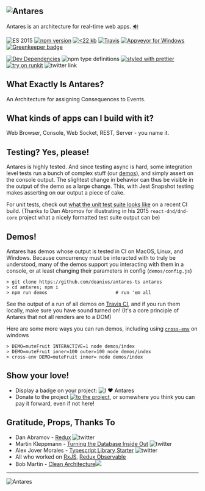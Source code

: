 ## ![Antares](http://www.deanius.com/AntaresLogo.png)

Antares is an architecture for real-time web apps. <a href="https://s3.amazonaws.com/www.deanius.com/antares-tag.m4a" target="_blank">🔊</a>

![ES 2015](https://img.shields.io/badge/ES-2015-brightgreen.svg)
[![npm version](https://badge.fury.io/js/antares-protocol.svg)](https://badge.fury.io/js/antares-protocol)
[![<22 kb](https://img.shields.io/badge/gzip%20size-%3C22%20kB-brightgreen.svg)](https://www.npmjs.com/package/antares-protocol)
[![Travis](https://img.shields.io/travis/deanius/antares-ts.svg)](https://travis-ci.org/deanius/antares)
[![Appveyor for Windows](https://ci.appveyor.com/api/projects/status/udjy5549kiy5sk4a/branch/master?svg=true)](https://ci.appveyor.com/project/deanius/antares/branch/master)
[![Greenkeeper badge](https://badges.greenkeeper.io/deanius/antares-ts.svg)](https://greenkeeper.io/)

[![Dev Dependencies](https://david-dm.org/deanius/antares-ts/dev-status.svg)](https://david-dm.org/deanius/antares?type=dev)
![npm type definitions](https://img.shields.io/npm/types/chalk.svg)
[![styled with prettier](https://img.shields.io/badge/styled_with-prettier-ff69b4.svg)](https://github.com/prettier/prettier)
[![try on runkit](https://badge.runkitcdn.com/antares-protocol.svg)](https://npm.runkit.com/antares-protocol)
![twitter link](https://img.shields.io/badge/twitter-@deaniusaur-55acee.svg)

## What Exactly Is Antares?

An Architecture for assigning Consequences to Events.

## What kinds of apps can I build with it?

Web Browser, Console, Web Socket, REST, Server - you name it.

## Testing? Yes, please!

Antares is highly tested. And since testing async is hard, some integration level tests run a bunch of complex stuff (our [demos](#demos)), and simply assert on the console output. The slightest change in behavior can thus be visible in the output of the demo as a large change. This, with Jest Snapshot testing makes asserting on our output a piece of cake.

For unit tests, check out [what the unit test suite looks like](https://travis-ci.org/deanius/antares-ts/jobs/403257425#L139) on a recent CI build. (Thanks to Dan Abromov for illustrating in his 2015 `react-dnd/dnd-core` project what a nicely formatted test suite output can be)

## Demos!

Antares has demos whose output is tested in CI on MacOS, Linux, and Windows. Because concurrency must be interacted with to truly be understood, many of the demos support you interacting with them in a console, or at least changing their parameters in config (`demos/config.js`)

```
> git clone https://github.com/deanius/antares-ts antares
> cd antares; npm i
> npm run demos                         # run 'em all
```

See the output of a run of all demos on [Travis CI](https://travis-ci.org/deanius/antares-ts/jobs/402981544#L681), and if you run them locally, make sure you have sound turned on! (It's a core principle of Antares that not all renders are to a DOM)

Here are some more ways you can run demos, including using [`cross-env`](https://www.npmjs.com/package/cross-env) on windows

```
> DEMO=muteFruit INTERACTIVE=1 node demos/index
> DEMO=muteFruit inner=100 outer=100 node demos/index
> cross-env DEMO=muteFruit inner= node demos/index
```

## Show your love!

- Display a badge on your project: ![I ♥️ Antares](https://img.shields.io/badge/built--with-antares-blue.svg)
- Donate to the project [![to the project](https://img.shields.io/badge/donate-paypal-blue.svg)](https://paypal.me/deanius), or somewhere you think you can pay it forward, even if not here!

## Gratitude, Props, Thanks To

- Dan Abramov - [Redux](https://redux.js.org) ![twitter](https://img.shields.io/badge/twitter-@dan_abramov-55acee.svg)
- Martin Kleppmann - [Turning the Database Inside Out](https://www.confluent.io/blog/turning-the-database-inside-out-with-apache-samza/) ![twitter](https://img.shields.io/badge/twitter-@martinkl-55acee.svg)
- Alex Jover Morales - [Typescript Library Starter](https://github.com/alexjoverm/typescript-library-starter) ![twitter](https://img.shields.io/badge/twitter-@alexjoverm-55acee.svg)
- All who worked on [RxJS](https://github.com/ReactiveX/rxjs), [Redux Observable](https://redux-observable.js.org/)
- Bob Martin - [Clean Architecture](https://8thlight.com/blog/uncle-bob/2012/08/13/the-clean-architecture.html)<img src="https://8thlight.com/blog/assets/posts/2012-08-13-the-clean-architecture/CleanArchitecture-8d1fe066e8f7fa9c7d8e84c1a6b0e2b74b2c670ff8052828f4a7e73fcbbc698c.jpg"/>

---

![Antares](http://www.deanius.com/AntaresLogo.png)
